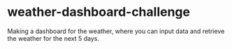 # weather-dashboard-challenge
Making a dashboard for the weather, where you can input data and retrieve the weather for the next 5 days. 
